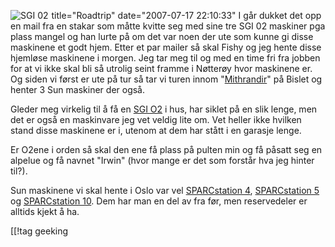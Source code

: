 title="Roadtrip"
date="2007-07-17 22:10:33"
<img src="http://upload.wikimedia.org/wikipedia/commons/thumb/6/62/O2_large.jpg/180px-O2_large.jpg" alt="SGI 02" align="left" style="margin-right: 5px;"  />I går dukket det opp en mail fra en stakar som måtte kvitte seg med sine tre SGI 02 maskiner  pga plass mangel og han lurte på om det var noen der ute som kunne gi disse maskinene et godt hjem. Etter et par mailer så skal Fishy og jeg hente disse hjemløse maskinene i morgen. Jeg tar meg til og med en time fri fra jobben for at vi ikke skal bli så utrolig seint framme i Nøtterøy hvor maskinene er. Og siden vi først er ute på tur så tar vi turen innom "<a href="https://launchpad.net/~tfheen">Mithrandir</a>" på Bislet og henter 3 Sun maskiner der også.

Gleder meg virkelig til å få en <a href="http://en.wikipedia.org/wiki/SGI_O2">SGI O2</a> i hus, har siklet på en slik lenge, men det er også en maskinvare jeg vet veldig lite om. Vet heller ikke hvilken stand disse maskinene er i, utenom at dem har stått i en garasje lenge.

Er O2ene i orden så skal den ene få plass på pulten min og få påsatt seg en alpelue og få navnet "Irwin" (hvor mange er det som forstår hva jeg hinter til?).

Sun maskinene vi skal hente i Oslo var vel <a href="http://en.wikipedia.org/wiki/SPARCstation_4">SPARCstation 4</a>, <a href="http://en.wikipedia.org/wiki/SPARCstation_5">SPARCstation 5</a> og <a href="http://en.wikipedia.org/wiki/SPARCstation_10">SPARCstation 10</a>. Dem har man en del av fra før, men reservedeler er alltids kjekt å ha.

[[!tag  geeking
